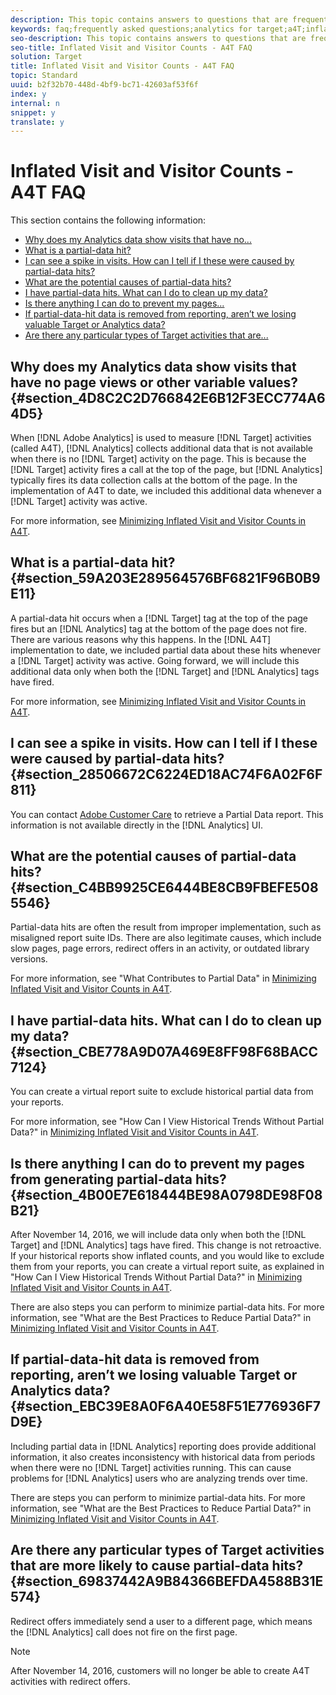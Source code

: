 ```yaml
---
description: This topic contains answers to questions that are frequently asked about inflated visit and visitor counts when using Analytics as the reporting source for Target (A4T).
keywords: faq;frequently asked questions;analytics for target;a4T;inflated;visit;visitor;partial hit;orphaned;orphan;partial-hit
seo-description: This topic contains answers to questions that are frequently asked about inflated visit and visitor counts when using Analytics as the reporting source for Target (A4T).
seo-title: Inflated Visit and Visitor Counts - A4T FAQ
solution: Target
title: Inflated Visit and Visitor Counts - A4T FAQ
topic: Standard
uuid: b2f32b70-448d-4bf9-bc71-42603af53f6f
index: y
internal: n
snippet: y
translate: y
---
```


# Inflated Visit and Visitor Counts - A4T FAQ

This section contains the following information: 


* [ Why does my Analytics data show visits that have no...](../c_integrating_target_with_mac/a4t/r_a4t-faq/c_a4t-faq-inflated-visit-and-visitor-counts.md#section_4D8C2C2D766842E6B12F3ECC774A64D5)
* [ What is a partial-data hit?](../c_integrating_target_with_mac/a4t/r_a4t-faq/c_a4t-faq-inflated-visit-and-visitor-counts.md#section_59A203E289564576BF6821F96B0B9E11)
* [ I can see a spike in visits. How can I tell if I these were caused by partial-data hits?](../c_integrating_target_with_mac/a4t/r_a4t-faq/c_a4t-faq-inflated-visit-and-visitor-counts.md#section_28506672C6224ED18AC74F6A02F6F811)
* [ What are the potential causes of partial-data hits?](../c_integrating_target_with_mac/a4t/r_a4t-faq/c_a4t-faq-inflated-visit-and-visitor-counts.md#section_C4BB9925CE6444BE8CB9FBEFE5085546)
* [ I have partial-data hits. What can I do to clean up my data?](../c_integrating_target_with_mac/a4t/r_a4t-faq/c_a4t-faq-inflated-visit-and-visitor-counts.md#section_CBE778A9D07A469E8FF98F68BACC7124)
* [ Is there anything I can do to prevent my pages...](../c_integrating_target_with_mac/a4t/r_a4t-faq/c_a4t-faq-inflated-visit-and-visitor-counts.md#section_4B00E7E618444BE98A0798DE98F08B21)
* [ If partial-data-hit data is removed from reporting, aren’t we losing valuable Target or Analytics data?](../c_integrating_target_with_mac/a4t/r_a4t-faq/c_a4t-faq-inflated-visit-and-visitor-counts.md#section_EBC39E8A0F6A40E58F51E776936F7D9E)
* [ Are there any particular types of Target activities that are...](../c_integrating_target_with_mac/a4t/r_a4t-faq/c_a4t-faq-inflated-visit-and-visitor-counts.md#section_69837442A9B84366BEFDA4588B31E574)


## Why does my Analytics data show visits that have no page views or other variable values? {#section_4D8C2C2D766842E6B12F3ECC774A64D5}

When [!DNL  Adobe Analytics] is used to measure [!DNL  Target] activities (called A4T), [!DNL  Analytics] collects additional data that is not available when there is no [!DNL  Target] activity on the page. This is because the [!DNL  Target] activity fires a call at the top of the page, but [!DNL  Analytics] typically fires its data collection calls at the bottom of the page. In the implementation of A4T to date, we included this additional data whenever a [!DNL  Target] activity was active. 

For more information, see [ Minimizing Inflated Visit and Visitor Counts in A4T](../c_integrating_target_with_mac/a4t/c_a4t_troubleshooting/minimizing-inflated-visit-and-visitor-counts-a4t.md#concept_A515C2DE126E44B6AD97754C2C6D5235). 

## What is a partial-data hit? {#section_59A203E289564576BF6821F96B0B9E11}

A partial-data hit occurs when a [!DNL  Target] tag at the top of the page fires but an [!DNL  Analytics] tag at the bottom of the page does not fire. There are various reasons why this happens. In the [!DNL  A4T] implementation to date, we included partial data about these hits whenever a [!DNL  Target] activity was active. Going forward, we will include this additional data only when both the [!DNL  Target] and [!DNL  Analytics] tags have fired. 

For more information, see [ Minimizing Inflated Visit and Visitor Counts in A4T](../c_integrating_target_with_mac/a4t/c_a4t_troubleshooting/minimizing-inflated-visit-and-visitor-counts-a4t.md#concept_A515C2DE126E44B6AD97754C2C6D5235). 

## I can see a spike in visits. How can I tell if I these were caused by partial-data hits? {#section_28506672C6224ED18AC74F6A02F6F811}

You can contact [ Adobe Customer Care](../c_contact_and_legal.md#concept_34A1CA16F2244D42930BB77846A5ABBB) to retrieve a Partial Data report. This information is not available directly in the [!DNL  Analytics] UI. 

## What are the potential causes of partial-data hits? {#section_C4BB9925CE6444BE8CB9FBEFE5085546}

Partial-data hits are often the result from improper implementation, such as misaligned report suite IDs. There are also legitimate causes, which include slow pages, page errors, redirect offers in an activity, or outdated library versions. 

For more information, see "What Contributes to Partial Data" in [ Minimizing Inflated Visit and Visitor Counts in A4T](../c_integrating_target_with_mac/a4t/c_a4t_troubleshooting/minimizing-inflated-visit-and-visitor-counts-a4t.md#concept_A515C2DE126E44B6AD97754C2C6D5235). 

## I have partial-data hits. What can I do to clean up my data? {#section_CBE778A9D07A469E8FF98F68BACC7124}

You can create a virtual report suite to exclude historical partial data from your reports. 

For more information, see "How Can I View Historical Trends Without Partial Data?" in [ Minimizing Inflated Visit and Visitor Counts in A4T](../c_integrating_target_with_mac/a4t/c_a4t_troubleshooting/minimizing-inflated-visit-and-visitor-counts-a4t.md#concept_A515C2DE126E44B6AD97754C2C6D5235). 

## Is there anything I can do to prevent my pages from generating partial-data hits? {#section_4B00E7E618444BE98A0798DE98F08B21}

After November 14, 2016, we will include data only when both the [!DNL  Target] and [!DNL  Analytics] tags have fired. This change is not retroactive. If your historical reports show inflated counts, and you would like to exclude them from your reports, you can create a virtual report suite, as explained in "How Can I View Historical Trends Without Partial Data?" in [ Minimizing Inflated Visit and Visitor Counts in A4T](../c_integrating_target_with_mac/a4t/c_a4t_troubleshooting/minimizing-inflated-visit-and-visitor-counts-a4t.md#concept_A515C2DE126E44B6AD97754C2C6D5235). 

There are also steps you can perform to minimize partial-data hits. For more information, see "What are the Best Practices to Reduce Partial Data?" in [ Minimizing Inflated Visit and Visitor Counts in A4T](../c_integrating_target_with_mac/a4t/c_a4t_troubleshooting/minimizing-inflated-visit-and-visitor-counts-a4t.md#concept_A515C2DE126E44B6AD97754C2C6D5235). 

## If partial-data-hit data is removed from reporting, aren’t we losing valuable Target or Analytics data? {#section_EBC39E8A0F6A40E58F51E776936F7D9E}

Including partial data in [!DNL  Analytics] reporting does provide additional information, it also creates inconsistency with historical data from periods when there were no [!DNL  Target] activities running. This can cause problems for [!DNL  Analytics] users who are analyzing trends over time. 

There are steps you can perform to minimize partial-data hits. For more information, see "What are the Best Practices to Reduce Partial Data?" in [ Minimizing Inflated Visit and Visitor Counts in A4T](../c_integrating_target_with_mac/a4t/c_a4t_troubleshooting/minimizing-inflated-visit-and-visitor-counts-a4t.md#concept_A515C2DE126E44B6AD97754C2C6D5235). 

## Are there any particular types of Target activities that are more likely to cause partial-data hits? {#section_69837442A9B84366BEFDA4588B31E574}

Redirect offers immediately send a user to a different page, which means the [!DNL  Analytics] call does not fire on the first page. 


>[!NOTE]
>
>After November 14, 2016, customers will no longer be able to create A4T activities with redirect offers.


